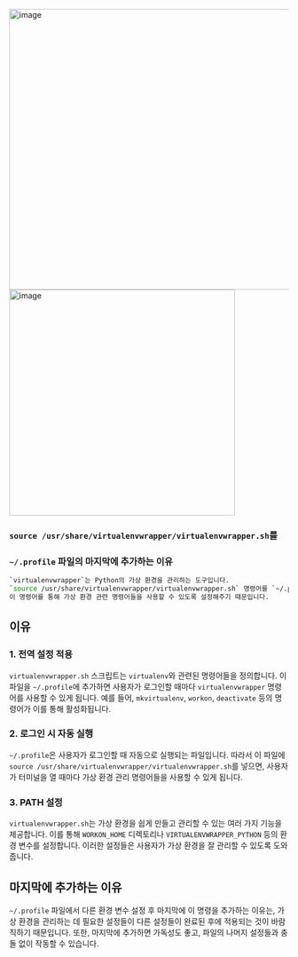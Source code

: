 <img width="506" alt="image" src="https://github.com/user-attachments/assets/018b28a1-6433-44dd-a9a8-388974db7613" /><br>
<img width="407" alt="image" src="https://github.com/user-attachments/assets/12465df3-a494-427a-a6c4-1257678fbadd" />


### `source /usr/share/virtualenvwrapper/virtualenvwrapper.sh`를 
### `~/.profile` 파일의 마지막에 추가하는 이유

```bash
`virtualenvwrapper`는 Python의 가상 환경을 관리하는 도구입니다. 
`source /usr/share/virtualenvwrapper/virtualenvwrapper.sh` 명령어를 `~/.profile` 파일의 마지막에 추가하는 이유는, 
이 명령어를 통해 가상 환경 관련 명령어들을 사용할 수 있도록 설정해주기 때문입니다.
```
## 이유

### 1. 전역 설정 적용
`virtualenvwrapper.sh` 스크립트는 `virtualenv`와 관련된 명령어들을 정의합니다. 이 파일을 `~/.profile`에 추가하면 사용자가 로그인할 때마다 `virtualenvwrapper` 명령어를 사용할 수 있게 됩니다. 예를 들어, `mkvirtualenv`, `workon`, `deactivate` 등의 명령어가 이를 통해 활성화됩니다.

### 2. 로그인 시 자동 실행
`~/.profile`은 사용자가 로그인할 때 자동으로 실행되는 파일입니다. 따라서 이 파일에 `source /usr/share/virtualenvwrapper/virtualenvwrapper.sh`를 넣으면, 사용자가 터미널을 열 때마다 가상 환경 관리 명령어들을 사용할 수 있게 됩니다.

### 3. PATH 설정
`virtualenvwrapper.sh`는 가상 환경을 쉽게 만들고 관리할 수 있는 여러 가지 기능을 제공합니다. 이를 통해 `WORKON_HOME` 디렉토리나 `VIRTUALENVWRAPPER_PYTHON` 등의 환경 변수를 설정합니다. 이러한 설정들은 사용자가 가상 환경을 잘 관리할 수 있도록 도와줍니다.

## 마지막에 추가하는 이유

`~/.profile` 파일에서 다른 환경 변수 설정 후 마지막에 이 명령을 추가하는 이유는, 가상 환경을 관리하는 데 필요한 설정들이 다른 설정들이 완료된 후에 적용되는 것이 바람직하기 때문입니다. 또한, 마지막에 추가하면 가독성도 좋고, 파일의 나머지 설정들과 충돌 없이 작동할 수 있습니다.
